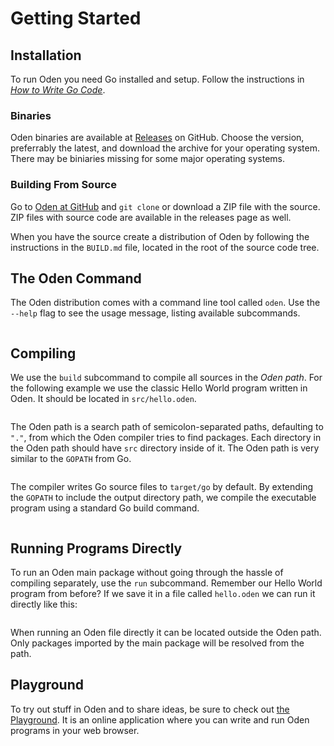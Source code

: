# Getting Started

## Installation

To run Oden you need Go installed and setup. Follow the instructions in
[_How to Write Go Code_](https://golang.org/doc/code.html).

### Binaries

Oden binaries are available at
[Releases](https://github.com/oden-lang/oden/releases) on GitHub. Choose the
version, preferrably the latest, and download the archive for your operating
system. There may be biniaries missing for some major operating systems.

### Building From Source

Go to [Oden at GitHub](https://github.com/oden-lang/oden) and `git clone` or
download a ZIP file with the source. ZIP files with source code are
available in the releases page as well.

When you have the source create a distribution of Oden by following the
instructions in the `BUILD.md` file, located in the root of the source code
tree.

## The Oden Command

The Oden distribution comes with a command line tool called `oden`. Use the
`--help` flag to see the usage message, listing available subcommands.

```{include=src/listings/oden-cmd-help.html formatted=true}
```

## Compiling

We use the `build` subcommand to compile all sources in the *Oden path*.
For the following example we use the classic Hello World program written in
Oden. It should be located in `src/hello.oden`.

```{.oden include=src/listings/hello-world.oden language=oden}
```

The Oden path is a search path of semicolon-separated paths, defaulting to
`"."`, from which the Oden compiler tries to find packages. Each directory
in the Oden path should have `src` directory inside of it. The Oden path is
very similar to the `GOPATH` from Go.

```{include=src/listings/hello-world-build.html formatted=true}
```

The compiler writes Go source files to `target/go` by default. By extending
the `GOPATH` to include the output directory path, we compile the executable
program using a standard Go build command.

```{include=src/listings/hello-world-go-build-and-run.html formatted=true}
```

## Running Programs Directly

To run an Oden main package without going through the hassle of compiling
separately, use the `run` subcommand. Remember our Hello World program from
before? If we save it in a file called `hello.oden` we can run it directly
like this:

```{include=src/listings/hello-world-run-directly.html formatted=true}
```

When running an Oden file directly it can be located outside the Oden path.
Only packages imported by the main package will be resolved from the path.

## Playground

To try out stuff in Oden and to share ideas, be sure to check out [the
Playground](https://playground.oden-lang.org). It is an online application
where you can write and run Oden programs in your web browser.
